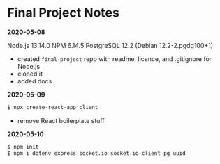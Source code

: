 # **Final Project Notes**

**2020-05-08**

Node.js 13.14.0
NPM 6.14.5
PostgreSQL 12.2 (Debian 12.2-2.pgdg100+1)

- created `final-project` repo with readme, licence, and .gitignore for Node.js
- cloned it
- added docs

**2020-05-09**

```sh
$ npx create-react-app client
```
- remove React boilerplate stuff

**2020-05-10**

```sh
$ npm init
$ npm i dotenv express socket.io socket.io-client pg uuid
```
